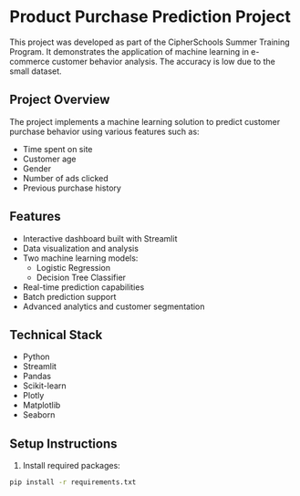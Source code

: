 # Product Purchase Prediction Project

This project was developed as part of the CipherSchools Summer Training Program. It demonstrates the application of machine learning in e-commerce customer behavior analysis. The accuracy is low due to the small dataset. 

## Project Overview

The project implements a machine learning solution to predict customer purchase behavior using various features such as:
- Time spent on site
- Customer age
- Gender
- Number of ads clicked
- Previous purchase history

## Features

- Interactive dashboard built with Streamlit
- Data visualization and analysis
- Two machine learning models:
  - Logistic Regression
  - Decision Tree Classifier
- Real-time prediction capabilities
- Batch prediction support
- Advanced analytics and customer segmentation

## Technical Stack

- Python
- Streamlit
- Pandas
- Scikit-learn
- Plotly
- Matplotlib
- Seaborn

## Setup Instructions

1. Install required packages:
```bash
pip install -r requirements.txt
